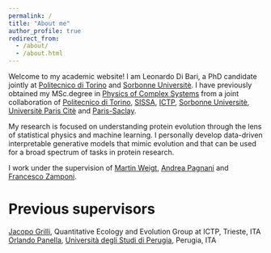 ```yaml
---
permalink: /
title: "About me"
author_profile: true
redirect_from: 
  - /about/
  - /about.html
---
```


Welcome to my academic website! I am Leonardo Di Bari, a PhD candidate jointly at [Politecnico di Torino](https://www.polito.it/personale?p=leonardo.dibari) and [Sorbonne Universitè](https://www.sorbonne-universite.fr/). I have previously obtained my MSc.degree in [Physics of Complex Systems](http://www.pcs.polito.it/educational_tracks/international_track) from a joint collaboration of [Politecnico di Torino](https://www.polito.it/personale?p=leonardo.dibari), [SISSA](https://www.sissa.it/it), [ICTP](https://www.ictp.it/), [Sorbonne Universitè](https://www.sorbonne-universite.fr/), [Universitè Paris Citè](https://u-paris.fr/en/) and [Paris-Saclay](https://www.universite-paris-saclay.fr/en/). 

My research is focused on understanding protein evolution through the lens of statistical physics and machine learning. I personally develop data-driven interpretable generative models that mimic evolution and that can be used for a broad spectrum of tasks in protein research.

I work under the supervision of [Martin Weigt](https://scholar.google.com/citations?user=HU1K_zsAAAAJ&hl=en), [Andrea Pagnani](https://www.polito.it/en/staff?p=andrea.pagnani) and [Francesco Zamponi](https://www.phys.ens.psl.eu/~zamponi/). 

Previous supervisors
======
[Jacopo Grilli](https://jacopogrilli.github.io/group/), Quantitative Ecology and Evolution Group at ICTP, Trieste, ITA  
[Orlando Panella](https://inspirehep.net/authors/994380), [Università degli Studi di Perugia](https://www.unipg.it/), Perugia, ITA

